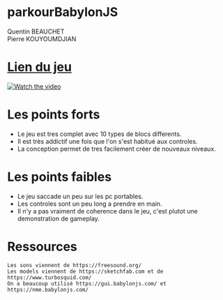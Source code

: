 # parkourBabylonJS

Quentin BEAUCHET <br>
Pierre KOUYOUMDJIAN <br>

<a href="https://power-of-rotations.herokuapp.com/"><h1>Lien du jeu</h1></a>

[![Watch the video](https://img.youtube.com/vi/HzAEGsJKKqI/maxresdefault.jpg)](https://www.youtube.com/watch?v=HzAEGsJKKqI)

<h1>Les points forts</h1>

- Le jeu est tres complet avec 10 types de blocs differents.
- Il est très addictif une fois que l'on s'est habitué aux controles.
- La conception permet de tres facilement créer de nouveaux niveaux.

<h1>Les points faibles</h1>

- Le jeu saccade un peu sur les pc portables.
- Les controles sont un peu long a prendre en main.
- Il n'y a pas vraiment de coherence dans le jeu, c'est plutot une demonstration de gameplay.

<h1>Ressources</h1>

    Les sons viennent de https://freesound.org/
    Les models viennent de https://sketchfab.com et de https://www.turbosquid.com/
    On a beaucoup utilisé https://gui.babylonjs.com/ et https://nme.babylonjs.com/
